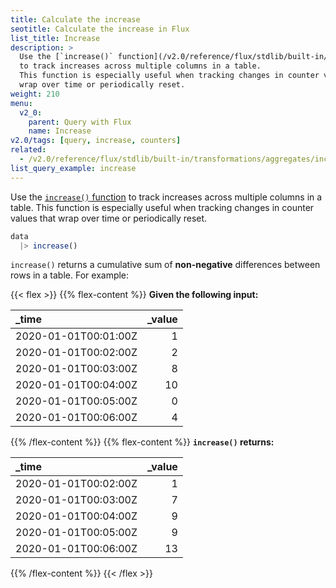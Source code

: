 ```yaml
---
title: Calculate the increase
seotitle: Calculate the increase in Flux
list_title: Increase
description: >
  Use the [`increase()` function](/v2.0/reference/flux/stdlib/built-in/transformations/increase/)
  to track increases across multiple columns in a table.
  This function is especially useful when tracking changes in counter values that
  wrap over time or periodically reset.
weight: 210
menu:
  v2_0:
    parent: Query with Flux
    name: Increase
v2.0/tags: [query, increase, counters]
related:
  - /v2.0/reference/flux/stdlib/built-in/transformations/aggregates/increase/
list_query_example: increase
---
```


Use the [`increase()` function](/v2.0/reference/flux/stdlib/built-in/transformations/increase/)
to track increases across multiple columns in a table.
This function is especially useful when tracking changes in counter values that
wrap over time or periodically reset.

```js
data
  |> increase()
```

`increase()` returns a cumulative sum of **non-negative** differences between rows in a table.
For example:

{{< flex >}}
{{% flex-content %}}
**Given the following input:**

| _time                | _value |
|:-----                | ------:|
| 2020-01-01T00:01:00Z | 1      |
| 2020-01-01T00:02:00Z | 2      |
| 2020-01-01T00:03:00Z | 8      |
| 2020-01-01T00:04:00Z | 10     |
| 2020-01-01T00:05:00Z | 0      |
| 2020-01-01T00:06:00Z | 4      |
{{% /flex-content %}}
{{% flex-content %}}
**`increase()` returns:**

| _time                | _value |
|:-----                | ------:|
| 2020-01-01T00:02:00Z | 1      |
| 2020-01-01T00:03:00Z | 7      |
| 2020-01-01T00:04:00Z | 9      |
| 2020-01-01T00:05:00Z | 9      |
| 2020-01-01T00:06:00Z | 13     |
{{% /flex-content %}}
{{< /flex >}}
